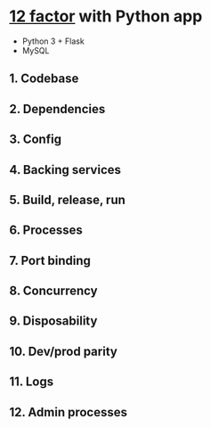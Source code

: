# [12 factor](https://12factor.net/) with Python app
* Python 3 + Flask
* MySQL

## 1. Codebase

## 2. Dependencies

## 3. Config

## 4. Backing services

## 5. Build, release, run

## 6. Processes

## 7. Port binding

## 8. Concurrency

## 9. Disposability

## 10. Dev/prod parity

## 11. Logs

## 12. Admin processes
